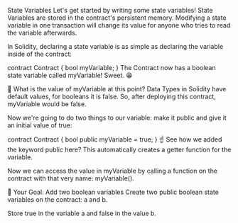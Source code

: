 State Variables
Let's get started by writing some state variables! State Variables are stored in the contract's persistent memory. Modifying a state variable in one transaction will change its value for anyone who tries to read the variable afterwards.

In Solidity, declaring a state variable is as simple as declaring the variable inside of the contract:

contract Contract {
  bool myVariable;
}
The Contract now has a boolean state variable called myVariable! Sweet. 😁

💭 What is the value of myVariable at this point? Data Types in Solidity have default values, for booleans it is false. So, after deploying this contract, myVariable would be false.

Now we're going to do two things to our variable: make it public and give it an initial value of true:

contract Contract {
  bool public myVariable = true;
}
☝️ See how we added the keyword public here? This automatically creates a getter function for the variable.

Now we can access the value in myVariable by calling a function on the contract with that very name: myVariable().

🏁 Your Goal: Add two boolean variables
Create two public boolean state variables on the contract: a and b.

Store true in the variable a and false in the value b.
